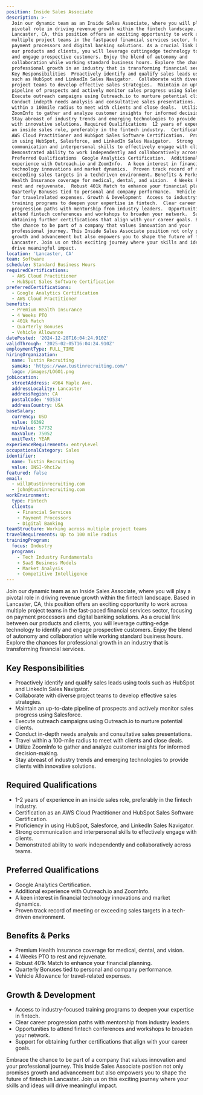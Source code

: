 ```yaml
---
position: Inside Sales Associate
description: >-
  Join our dynamic team as an Inside Sales Associate, where you will play a
  pivotal role in driving revenue growth within the fintech landscape. Based in
  Lancaster, CA, this position offers an exciting opportunity to work across
  multiple project teams in the fastpaced financial services sector, focusing on
  payment processors and digital banking solutions. As a crucial link between
  our products and clients, you will leverage cuttingedge technology to identify
  and engage prospective customers. Enjoy the blend of autonomy and
  collaboration while working standard business hours. Explore the chances for
  professional growth in an industry that is transforming financial services.
  Key Responsibilities  Proactively identify and qualify sales leads using tools
  such as HubSpot and LinkedIn Sales Navigator.  Collaborate with diverse
  project teams to develop effective sales strategies.  Maintain an uptodate
  pipeline of prospects and actively monitor sales progress using Salesforce. 
  Execute outreach campaigns using Outreach.io to nurture potential clients. 
  Conduct indepth needs analysis and consultative sales presentations.  Travel
  within a 100mile radius to meet with clients and close deals.  Utilize
  ZoomInfo to gather and analyze customer insights for informed decisionmaking. 
  Stay abreast of industry trends and emerging technologies to provide clients
  with innovative solutions. Required Qualifications  12 years of experience in
  an inside sales role, preferably in the fintech industry.  Certification as an
  AWS Cloud Practitioner and HubSpot Sales Software Certification.  Proficiency
  in using HubSpot, Salesforce, and LinkedIn Sales Navigator.  Strong
  communication and interpersonal skills to effectively engage with clients. 
  Demonstrated ability to work independently and collaboratively across teams.
  Preferred Qualifications  Google Analytics Certification.  Additional
  experience with Outreach.io and ZoomInfo.  A keen interest in financial
  technology innovations and market dynamics.  Proven track record of meeting or
  exceeding sales targets in a techdriven environment. Benefits & Perks  Premium
  Health Insurance coverage for medical, dental, and vision.  4 Weeks PTO to
  rest and rejuvenate.  Robust 401k Match to enhance your financial planning. 
  Quarterly Bonuses tied to personal and company performance.  Vehicle Allowance
  for travelrelated expenses. Growth & Development  Access to industryfocused
  training programs to deepen your expertise in fintech.  Clear career
  progression paths with mentorship from industry leaders.  Opportunities to
  attend fintech conferences and workshops to broaden your network.  Support for
  obtaining further certifications that align with your career goals. Embrace
  the chance to be part of a company that values innovation and your
  professional journey. This Inside Sales Associate position not only promises
  growth and advancement but also empowers you to shape the future of fintech in
  Lancaster. Join us on this exciting journey where your skills and ideas will
  drive meaningful impact.
location: 'Lancaster, CA'
team: Software
schedule: Standard Business Hours
requiredCertifications:
  - AWS Cloud Practitioner
  - HubSpot Sales Software Certification
preferredCertifications:
  - Google Analytics Certification
  - AWS Cloud Practitioner
benefits:
  - Premium Health Insurance
  - 4 Weeks PTO
  - 401k Match
  - Quarterly Bonuses
  - Vehicle Allowance
datePosted: '2024-12-28T16:04:24.910Z'
validThrough: '2025-02-05T16:04:24.910Z'
employmentType: FULL_TIME
hiringOrganization:
  name: Tustin Recruiting
  sameAs: 'https://www.tustinrecruiting.com/'
  logo: /images/LOGO1.png
jobLocation:
  streetAddress: 4964 Maple Ave.
  addressLocality: Lancaster
  addressRegion: CA
  postalCode: '93534'
  addressCountry: USA
baseSalary:
  currency: USD
  value: 66392
  minValue: 57732
  maxValue: 75052
  unitText: YEAR
experienceRequirements: entryLevel
occupationalCategory: Sales
identifier:
  name: Tustin Recruiting
  value: INSI-9hci2w
featured: false
email:
  - will@tustinrecruiting.com
  - john@tustinrecruiting.com
workEnvironment:
  type: Fintech
  clients:
    - Financial Services
    - Payment Processors
    - Digital Banking
teamStructure: Working across multiple project teams
travelRequirements: Up to 100 mile radius
trainingProgram:
  focus: Industry
  programs:
    - Tech Industry Fundamentals
    - SaaS Business Models
    - Market Analysis
    - Competitive Intelligence
---
```



Join our dynamic team as an Inside Sales Associate, where you will play a pivotal role in driving revenue growth within the fintech landscape. Based in Lancaster, CA, this position offers an exciting opportunity to work across multiple project teams in the fast-paced financial services sector, focusing on payment processors and digital banking solutions. As a crucial link between our products and clients, you will leverage cutting-edge technology to identify and engage prospective customers. Enjoy the blend of autonomy and collaboration while working standard business hours. Explore the chances for professional growth in an industry that is transforming financial services.

## Key Responsibilities
- Proactively identify and qualify sales leads using tools such as HubSpot and LinkedIn Sales Navigator.
- Collaborate with diverse project teams to develop effective sales strategies.
- Maintain an up-to-date pipeline of prospects and actively monitor sales progress using Salesforce.
- Execute outreach campaigns using Outreach.io to nurture potential clients.
- Conduct in-depth needs analysis and consultative sales presentations.
- Travel within a 100-mile radius to meet with clients and close deals.
- Utilize ZoomInfo to gather and analyze customer insights for informed decision-making.
- Stay abreast of industry trends and emerging technologies to provide clients with innovative solutions.

## Required Qualifications
- 1-2 years of experience in an inside sales role, preferably in the fintech industry.
- Certification as an AWS Cloud Practitioner and HubSpot Sales Software Certification.
- Proficiency in using HubSpot, Salesforce, and LinkedIn Sales Navigator.
- Strong communication and interpersonal skills to effectively engage with clients.
- Demonstrated ability to work independently and collaboratively across teams.

## Preferred Qualifications
- Google Analytics Certification.
- Additional experience with Outreach.io and ZoomInfo.
- A keen interest in financial technology innovations and market dynamics.
- Proven track record of meeting or exceeding sales targets in a tech-driven environment.

## Benefits & Perks
- Premium Health Insurance coverage for medical, dental, and vision.
- 4 Weeks PTO to rest and rejuvenate.
- Robust 401k Match to enhance your financial planning.
- Quarterly Bonuses tied to personal and company performance.
- Vehicle Allowance for travel-related expenses.

## Growth & Development
- Access to industry-focused training programs to deepen your expertise in fintech.
- Clear career progression paths with mentorship from industry leaders.
- Opportunities to attend fintech conferences and workshops to broaden your network.
- Support for obtaining further certifications that align with your career goals. 

Embrace the chance to be part of a company that values innovation and your professional journey. This Inside Sales Associate position not only promises growth and advancement but also empowers you to shape the future of fintech in Lancaster. Join us on this exciting journey where your skills and ideas will drive meaningful impact.
